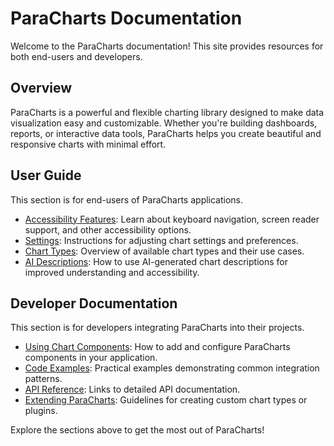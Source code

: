 # ParaCharts Documentation

Welcome to the ParaCharts documentation! This site provides resources for both end-users and developers.

## Overview

ParaCharts is a powerful and flexible charting library designed to make data visualization easy and customizable. Whether you're building dashboards, reports, or interactive data tools, ParaCharts helps you create beautiful and responsive charts with minimal effort.


## User Guide

This section is for end-users of ParaCharts applications.

- [Accessibility Features](accessibility.md): Learn about keyboard navigation, screen reader support, and other accessibility options.
- [Settings](settings.md): Instructions for adjusting chart settings and preferences.
- [Chart Types](chart-types.md): Overview of available chart types and their use cases.
- [AI Descriptions](ai-descriptions.md): How to use AI-generated chart descriptions for improved understanding and accessibility.


## Developer Documentation

This section is for developers integrating ParaCharts into their projects.

- [Using Chart Components](using-chart-components.md): How to add and configure ParaCharts components in your application.
- [Code Examples](code-examples.md): Practical examples demonstrating common integration patterns.
- [API Reference](api-reference.md): Links to detailed API documentation.
- [Extending ParaCharts](extending.md): Guidelines for creating custom chart types or plugins.

Explore the sections above to get the most out of ParaCharts!
